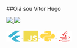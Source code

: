 ##Olá sou Vitor Hugo

 <div>
  <a href="https://github.com/rafaballerini">
  <img height="180em" src="https://github-readme-stats.vercel.app/api?username=curucu&show_icons=true&theme=github_dark&include_all_commits=true&count_private=true"/>
  <img height="180em" src="https://github-readme-stats.vercel.app/api/top-langs/?username=curucu&layout=compact&langs_count=7&theme=github_dark"/>
</div>

<div style="display: inline_block"><br>
 <img align="center" alt="Vitor Flutter" height="30" width="40" src="https://raw.githubusercontent.com/devicons/devicon/master/icons/flutter/flutter-plain.svg">
 <img align="center" alt="Vitor JS" height="30" width="40" src="https://raw.githubusercontent.com/devicons/devicon/master/icons/javascript/javascript-plain.svg">
 <img align="center" alt="Vitor Python" height="30" width="40" src="https://raw.githubusercontent.com/devicons/devicon/master/icons/python/python-plain.svg">
 <img align="center" alt="Vitor Java" height="30" width="40" src="https://raw.githubusercontent.com/devicons/devicon/master/icons/java/java-plain.svg">
</div>

